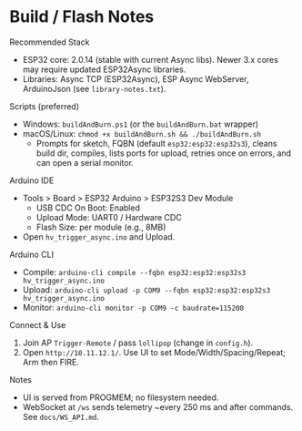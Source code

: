 ﻿# Build / Flash Notes

Recommended Stack
- ESP32 core: 2.0.14 (stable with current Async libs). Newer 3.x cores may require updated ESP32Async libraries.
- Libraries: Async TCP (ESP32Async), ESP Async WebServer, ArduinoJson (see `library-notes.txt`).

Scripts (preferred)
- Windows: `buildAndBurn.ps1` (or the `buildAndBurn.bat` wrapper)
- macOS/Linux: `chmod +x buildAndBurn.sh && ./buildAndBurn.sh`
  - Prompts for sketch, FQBN (default `esp32:esp32:esp32s3`), cleans build dir, compiles, lists ports for upload, retries once on errors, and can open a serial monitor.

Arduino IDE
- Tools > Board > ESP32 Arduino > ESP32S3 Dev Module
  - USB CDC On Boot: Enabled
  - Upload Mode: UART0 / Hardware CDC
  - Flash Size: per module (e.g., 8MB)
- Open `hv_trigger_async.ino` and Upload.

Arduino CLI
- Compile: `arduino-cli compile --fqbn esp32:esp32:esp32s3 hv_trigger_async.ino`
- Upload:  `arduino-cli upload -p COM9 --fqbn esp32:esp32:esp32s3 hv_trigger_async.ino`
- Monitor: `arduino-cli monitor -p COM9 -c baudrate=115200`

Connect & Use
1. Join AP `Trigger-Remote` / pass `lollipop` (change in `config.h`).
2. Open `http://10.11.12.1/`. Use UI to set Mode/Width/Spacing/Repeat; Arm then FIRE.

Notes
- UI is served from PROGMEM; no filesystem needed.
- WebSocket at `/ws` sends telemetry ~every 250 ms and after commands. See `docs/WS_API.md`.
